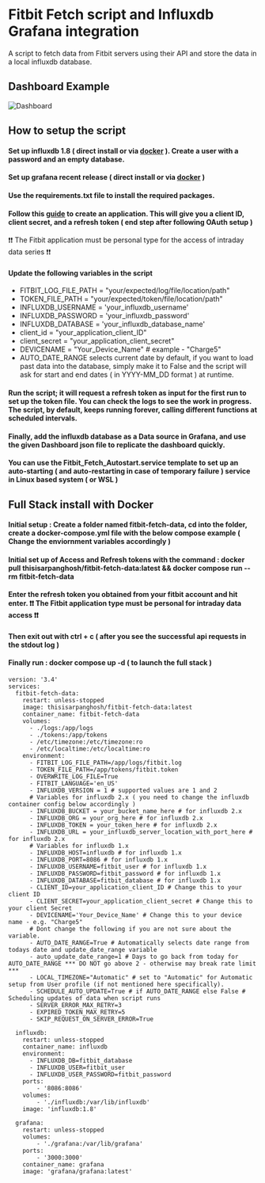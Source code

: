 # Fitbit Fetch script and Influxdb Grafana integration
A script to fetch data from Fitbit servers using their API and store the data in a local influxdb database. 

## Dashboard Example
![Dashboard](https://github.com/arpanghosh8453/public-fitbit-projects/blob/main/Grafana_Dashboard/Dashboard.png?raw=true)

## How to setup the script

#### Set up influxdb 1.8 ( direct install or via [docker](https://github.com/arpanghosh8453/public-docker-config#influxdb) ). Create a user with a password and an empty database. 

#### Set up grafana recent release ( direct install or via [docker](https://github.com/arpanghosh8453/public-docker-config#grafana) )

#### Use the requirements.txt file to install the required packages. 

#### Follow this [guide](https://dev.fitbit.com/build/reference/web-api/developer-guide/getting-started/) to create an application. This will give you a client ID, client secret, and a refresh token ( end step after following OAuth setup )

❗❗ The Fitbit application must be personal type for the access of intraday data series ❗❗

#### Update the following variables in the script
-  FITBIT_LOG_FILE_PATH = "your/expected/log/file/location/path"
-  TOKEN_FILE_PATH = "your/expected/token/file/location/path"
-  INFLUXDB_USERNAME = 'your_influxdb_username'
-  INFLUXDB_PASSWORD = 'your_influxdb_password'
-  INFLUXDB_DATABASE = 'your_influxdb_database_name'
-  client_id = "your_application_client_ID"
-  client_secret = "your_application_client_secret"
-  DEVICENAME = "Your_Device_Name" # example - "Charge5"
-  AUTO_DATE_RANGE selects current date by default, if you want to load past data into the database, simply make it to False and the script will ask for start and end dates ( in YYYY-MM_DD format ) at runtime. 

#### Run the script; it will request a refresh token as input for the first run to set up the token file. You can check the logs to see the work in progress. The script, by default, keeps running forever, calling different functions at scheduled intervals. 

#### Finally, add the influxdb database as a Data source in Grafana, and use the given Dashboard json file to replicate the dashboard quickly. 

#### You can use the Fitbit_Fetch_Autostart.service template to set up an auto-starting ( and auto-restarting in case of temporary failure ) service in Linux based system ( or WSL )

## Full Stack install with Docker 

#### Initial setup : Create a folder named fitbit-fetch-data, cd into the folder, create a docker-compose.yml file with the below compose example ( Change the enviornment variables accordingly )
#### Initial set up of Access and Refresh tokens with the command : docker pull thisisarpanghosh/fitbit-fetch-data:latest && docker compose run --rm fitbit-fetch-data
#### Enter the refresh token you obtained from your fitbit account and hit enter. ❗❗ The Fitbit application type must be personal for intraday data access ❗❗
#### Then exit out with ctrl + c ( after you see the successful api requests in the stdout log )
#### Finally run : docker compose up -d ( to launch the full stack )

```
version: '3.4'
services:
  fitbit-fetch-data:
    restart: unless-stopped
    image: thisisarpanghosh/fitbit-fetch-data:latest
    container_name: fitbit-fetch-data
    volumes:
      - ./logs:/app/logs
      - ./tokens:/app/tokens
      - /etc/timezone:/etc/timezone:ro
      - /etc/localtime:/etc/localtime:ro
    environment:
      - FITBIT_LOG_FILE_PATH=/app/logs/fitbit.log
      - TOKEN_FILE_PATH=/app/tokens/fitbit.token
      - OVERWRITE_LOG_FILE=True
      - FITBIT_LANGUAGE='en_US'
      - INFLUXDB_VERSION = 1 # supported values are 1 and 2 
      # Variables for influxdb 2.x ( you need to change the influxdb container config below accordingly )
      - INFLUXDB_BUCKET = your_bucket_name_here # for influxdb 2.x
      - INFLUXDB_ORG = your_org_here # for influxdb 2.x
      - INFLUXDB_TOKEN = your_token_here # for influxdb 2.x
      - INFLUXDB_URL = your_influxdb_server_location_with_port_here # for influxdb 2.x
      # Variables for influxdb 1.x
      - INFLUXDB_HOST=influxdb # for influxdb 1.x
      - INFLUXDB_PORT=8086 # for influxdb 1.x
      - INFLUXDB_USERNAME=fitbit_user # for influxdb 1.x
      - INFLUXDB_PASSWORD=fitbit_password # for influxdb 1.x
      - INFLUXDB_DATABASE=fitbit_database # for influxdb 1.x
      - CLIENT_ID=your_application_client_ID # Change this to your client ID
      - CLIENT_SECRET=your_application_client_secret # Change this to your client Secret
      - DEVICENAME='Your_Device_Name' # Change this to your device name - e.g. "Charge5"
      # Dont change the following if you are not sure about the variable. 
      - AUTO_DATE_RANGE=True # Automatically selects date range from todays date and update_date_range variable
      - auto_update_date_range=1 # Days to go back from today for AUTO_DATE_RANGE *** DO NOT go above 2 - otherwise may break rate limit ***
      - LOCAL_TIMEZONE="Automatic" # set to "Automatic" for Automatic setup from User profile (if not mentioned here specifically). 
      - SCHEDULE_AUTO_UPDATE=True # if AUTO_DATE_RANGE else False # Scheduling updates of data when script runs
      - SERVER_ERROR_MAX_RETRY=3
      - EXPIRED_TOKEN_MAX_RETRY=5
      - SKIP_REQUEST_ON_SERVER_ERROR=True

  influxdb:
    restart: unless-stopped
    container_name: influxdb
    environment:
      - INFLUXDB_DB=fitbit_database
      - INFLUXDB_USER=fitbit_user
      - INFLUXDB_USER_PASSWORD=fitbit_password
    ports:
        - '8086:8086'
    volumes:
        - './influxdb:/var/lib/influxdb'
    image: 'influxdb:1.8'

  grafana:
    restart: unless-stopped
    volumes:
        - './grafana:/var/lib/grafana'
    ports:
        - '3000:3000'
    container_name: grafana
    image: 'grafana/grafana:latest'
```

